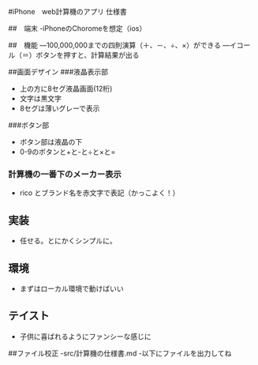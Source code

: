#iPhone　web計算機のアプリ 仕様書

##　端末
-iPhoneのChoromeを想定（ios）

##　機能
―100,000,000までの四則演算（＋、－、÷、×）ができる
―イコール（＝）ボタンを押すと、計算結果が出る

##画面デザイン
###液晶表示部
- 上の方に8セグ液晶画面(12桁)
- 文字は黒文字
- 8セグは薄いグレーで表示

###ボタン部
- ボタン部は液晶の下
- 0-9のボタンと+と-と÷と×と=

### 計算機の一番下のメーカー表示
- rico とブランド名を赤文字で表記（かっこよく！）

## 実装
- 任せる。とにかくシンプルに。

## 環境
- まずはローカル環境で動けばいい

## テイスト
- 子供に喜ばれるようにファンシーな感じに

##ファイル校正
-src/計算機の仕様書.md
-以下にファイルを出力してね
